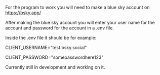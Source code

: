 For the program to work you will need to make a blue sky account on https://bsky.app/

After making the blue sky account you will enter your user name for the account and password for the account in a .env file.

Inside the .env file it should be for example: 

CLIENT_USERNAME="test.bsky.social"

CLIENT_PASSWORD="somepasswordhere123"

Currently still in development and working on it. 
